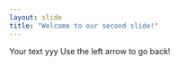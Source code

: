 ```yaml
---
layout: slide
title: "Welcome to our second slide!"
---
```

Your text yyy
Use the left arrow to go back!
